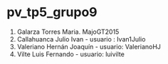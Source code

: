 # pv_tp5_grupo9
1. Galarza Torres Maria. MajoGT2015
2. Callahuanca Julio Ivan - usuario : Ivan1Julio
3. Valeriano Hernán Joaquín - usuario: ValerianoHJ
4. Vilte Luis Fernando - usuario: luivilte